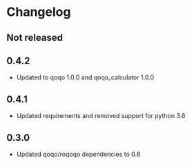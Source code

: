 # Changelog

## Not released

## 0.4.2

* Updated to qoqo 1.0.0 and qoqo_calculator 1.0.0

## 0.4.1

* Updated requirements and removed support for python 3.6

## 0.3.0

* Updated qoqo/roqoqo dependencies to 0.6
